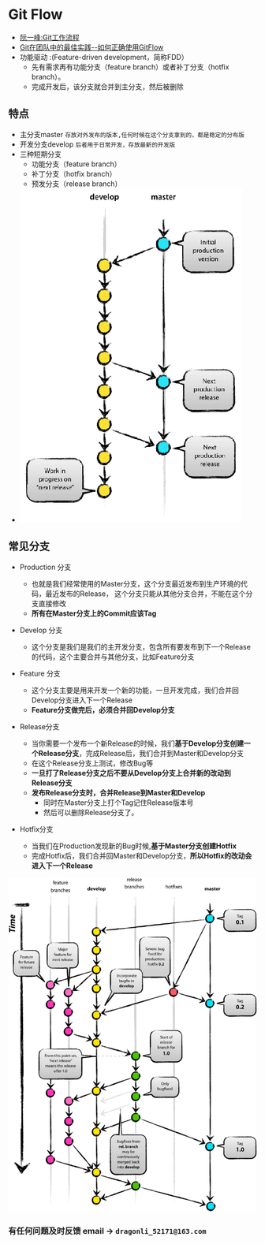 
# Git Flow  

- [阮一峰:Git工作流程](http://www.ruanyifeng.com/blog/2015/12/git-workflow.html)
- [Git在团队中的最佳实践--如何正确使用GitFlow](https://www.cnblogs.com/cnblogsfans/p/5075073.html)
- 功能驱动 :(Feature-driven development，简称FDD）
	- 先有需求再有功能分支（feature branch）或者补丁分支（hotfix branch）。
	- 完成开发后，该分支就合并到主分支，然后被删除

## 特点 
* 主分支master `存放对外发布的版本,任何时候在这个分支拿到的，都是稳定的分布版`
* 开发分支develop `后者用于日常开发，存放最新的开发版`
* 三种短期分支
	* 功能分支（feature branch）
	* 补丁分支（hotfix branch）
	* 预发分支（release branch）
* ![](../images/gitflow_brief.png)

## 常见分支

- Production 分支
	- 也就是我们经常使用的Master分支，这个分支最近发布到生产环境的代码，最近发布的Release， 这个分支只能从其他分支合并，不能在这个分支直接修改
	- **所有在Master分支上的Commit应该Tag**

- Develop 分支
	- 这个分支是我们是我们的主开发分支，包含所有要发布到下一个Release的代码，这个主要合并与其他分支，比如Feature分支
	
- Feature 分支
	- 这个分支主要是用来开发一个新的功能，一旦开发完成，我们合并回Develop分支进入下一个Release
	- **Feature分支做完后，必须合并回Develop分支**
- Release分支
	- 当你需要一个发布一个新Release的时候，我们**基于Develop分支创建一个Release分支**，完成Release后，我们合并到Master和Develop分支
	- 在这个Release分支上测试，修改Bug等
	- **一旦打了Release分支之后不要从Develop分支上合并新的改动到Release分支**
	- **发布Release分支时，合并Release到Master和Develop**
		- 同时在Master分支上打个Tag记住Release版本号
		- 然后可以删除Release分支了。 
- Hotfix分支
	- 当我们在Production发现新的Bug时候,**基于Master分支创建Hotfix** 
	- 完成Hotfix后，我们合并回Master和Develop分支，**所以Hotfix的改动会进入下一个Release**

 ![](../images/git-flow.png)
 
 

### 有任何问题及时反馈 email -> `dragonli_52171@163.com` 
 
 